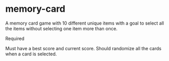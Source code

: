 # memory-card

A memory card game with 10 different unique items with a goal to select all the items without selecting one item more than once.

Required

Must have a best score and current score.
Should randomize all the cards when a card is selected.

